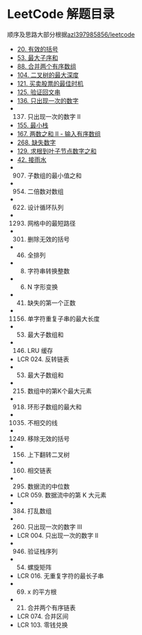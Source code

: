 # LeetCode 解题目录

顺序及思路大部分根据[azl397985856/leetcode](https://github.com/azl397985856/leetcode#简单难度)

- [20. 有效的括号](./020.md)
- [53. 最大子序和](./053.md)
- [88. 合并两个有序数组](./088.md)
- [104. 二叉树的最大深度](./104.md)
- [121. 买卖股票的最佳时机](./121.md)
- [125. 验证回文串](./125.md)
- [136. 只出现一次的数字](./136.md)
- 137. 只出现一次的数字 II
- [155. 最小栈](./155.md)
- [167. 两数之和 II - 输入有序数组](./167.md)
- [268. 缺失数字](./268.md)
- [129. 求根到叶子节点数字之和](./129.md)
- [42. 接雨水](./42.md)
- 907. 子数组的最小值之和
- 954. 二倍数对数组
- 622. 设计循环队列
- 1293. 网格中的最短路径
- 301. 删除无效的括号
- 46. 全排列
- 8. 字符串转换整数
- 6. N 字形变换
- 41. 缺失的第一个正数
- 1156. 单字符重复子串的最大长度
- 53. 最大子数组和
- 146. LRU 缓存
- LCR 024. 反转链表
- 53. 最大子数组和
- 215. 数组中的第K个最大元素
- 918. 环形子数组的最大和
- 1035. 不相交的线
- 1249. 移除无效的括号
- 156. 上下翻转二叉树
- 160. 相交链表
- 295. 数据流的中位数
- LCR 059. 数据流中的第 K 大元素
- 384. 打乱数组
- 260. 只出现一次的数字 III
- LCR 004. 只出现一次的数字 II
- 946. 验证栈序列
- 54. 螺旋矩阵
- LCR 016. 无重复字符的最长子串
- 69. x 的平方根 
- 21. 合并两个有序链表
- LCR 074. 合并区间
- LCR 103. 零钱兑换